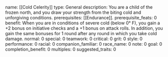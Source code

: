 name: [[Cold Celerity]]
type: General
description: You are a child of the frozen north, and you draw your strength from the biting cold and unforgiving conditions.
prerequisites: [[Endurance]].
prerequisite_feats: 0
benefit: When you are in conditions of severe cold (below 0&#176; F), you gain a +2 bonus on initiative checks and a +1 bonus on attack rolls. In addition, you gain the same bonuses for 1 round after any round in which you take cold damage.
normal: 0
special: 0
teamwork: 0
critical: 0
grit: 0
style: 0
performance: 0
racial: 0
companion_familiar: 0
race_name: 0
note: 0
goal: 0
completion_benefit: 0
multiples: 0
suggested_traits: 0
